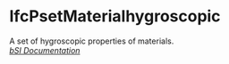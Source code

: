IfcPsetMaterialhygroscopic
==========================
A set of hygroscopic properties of materials.  
[ _bSI
Documentation_](https://standards.buildingsmart.org/IFC/DEV/IFC4_2/FINAL/HTML/schema/ifcmaterialresource/pset/pset_materialhygroscopic.htm)


